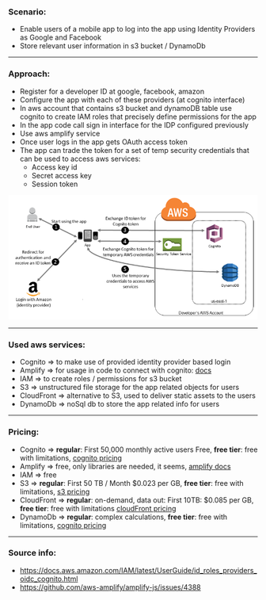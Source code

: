 ### Scenario:
* Enable users of a mobile app to log into the app using Identity Providers as Google and Facebook
* Store relevant user information in s3 bucket / DynamoDb

-------------------------------------------------------------------------------------------------------------------------------
### Approach:
* Register for a developer ID at google, facebook, amazon
* Configure the app with each of these providers (at cognito interface)
* In aws account that contains s3 bucket and dynamoDB table use cognito to create IAM roles that precisely define permissions for the app
* In the app code call sign in interface for the IDP configured previously 
* Use aws amplify service
* Once user logs in the app gets OAuth access token
* The app can trade the token for a set of temp security credentials that can be used to access aws services:
  * Access key id
  * Secret access key
  * Session token


![testImage](https://github.com/ArtemAlagizov/aws-scenarios/blob/master/images/mobile-app-web-identity-federation.diagram.png)

-------------------------------------------------------------------------------------------------------------------------------
### Used aws services:
* Cognito => to make use of provided identity provider based login
* Amplify => for usage in code to connect with cognito: [docs](https://aws-amplify.github.io/docs/android/authentication)
* IAM => to create roles / permissions for s3 bucket
* S3 => unstructured file storage for the app related objects for users
* CloudFront => alternative to S3, used to deliver static assets to the users
* DynamoDb => noSql db to store the app related info for users

-------------------------------------------------------------------------------------------------------------------------------
### Pricing:
* Cognito => **regular**: First 50,000	monthly active users Free, **free tier**: free with limitations, [cognito pricing](https://aws.amazon.com/cognito/pricing/)
* Amplify => free, only libraries are needed, it seems, [amplify docs](https://aws-amplify.github.io/docs/js/authentication)
* IAM => free
* S3 => **regular**: First 50 TB / Month	$0.023 per GB, **free tier**: free with limitations, [s3 pricing](https://aws.amazon.com/s3/pricing/)
* CloudFront => **regular**: on-demand, data out: First 10TB: $0.085 per GB, **free tier**: free with limitations [cloudFront pricing](https://aws.amazon.com/cloudfront/pricing/)
* DynamoDb => **regular**: complex calculations, **free tier**: free with limitations, [cognito pricing](https://aws.amazon.com/dynamodb/pricing/provisioned/)

-------------------------------------------------------------------------------------------------------------------------------
### Source info: 
* https://docs.aws.amazon.com/IAM/latest/UserGuide/id_roles_providers_oidc_cognito.html
* https://github.com/aws-amplify/amplify-js/issues/4388
